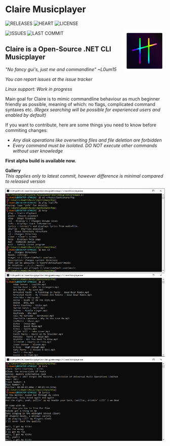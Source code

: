 # Claire Musicplayer
![RELEASES](https://img.shields.io/github/v/release/L0um15/Claire-Musicplayer?include_prereleases&style=flat-square)
![HEART](https://img.shields.io/static/v1?label=made+with&message=❤&color=red&style=flat-square)
![LICENSE](https://img.shields.io/github/license/L0um15/Claire-Musicplayer?style=flat-square)

![ISSUES](https://img.shields.io/github/issues/L0um15/Claire-Musicplayer?style=flat-square)
![LAST COMMIT](https://img.shields.io/github/last-commit/L0um15/Claire-Musicplayer?style=flat-square)
<img src=".github/images/Claire.png" width=128 height=128 align="right" />

## Claire is a Open-Source .NET CLI Musicplayer

*"No fancy gui's, just me and commandline" ~L0um15*

*You can report issues at the issue tracker*

*Linux support: Work in progress*

Main goal for Claire is to mimic commandline behaviour as much beginner friendly as possible,
meaning of which: no flags, complicated command syntaxes etc. *(Regex searching will be possible for experienced users and enabled by default)*<br/>

If you want to contribute, here are some things you need to know before commiting changes:
 - *Any disk operations like overwriting files and file deletion are forbidden*
 - *Every command must be isolated. DO NOT execute other commands without user knowledge*

**First alpha build is available now.**

**Gallery**<br />
*This applies only to latest commit, however difference is minimal compared to released version*

<img src=".github/images/preview1.png">

<img src=".github/images/preview2.png">

<img src=".github/images/preview3.png">




